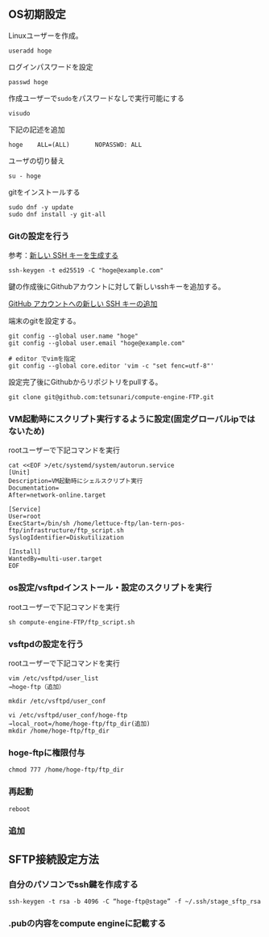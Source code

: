 ## OS初期設定

Linuxユーザーを作成。
```
useradd hoge
```

ログインパスワードを設定
```
passwd hoge
```

作成ユーザーで`sudo`をパスワードなしで実行可能にする

```
visudo
```

下記の記述を追加

```
hoge    ALL=(ALL)       NOPASSWD: ALL
```

ユーザの切り替え
```
su - hoge
```

gitをインストールする

```
sudo dnf -y update
sudo dnf install -y git-all
```

### Gitの設定を行う

参考：[新しい SSH キーを生成する](https://docs.github.com/ja/authentication/connecting-to-github-with-ssh/generating-a-new-ssh-key-and-adding-it-to-the-ssh-agent#generating-a-new-ssh-key)

```
ssh-keygen -t ed25519 -C "hoge@example.com"
```

鍵の作成後にGithubアカウントに対して新しいsshキーを追加する。

[GitHub アカウントへの新しい SSH キーの追加](https://docs.github.com/ja/authentication/connecting-to-github-with-ssh/adding-a-new-ssh-key-to-your-github-account)

端末のgitを設定する。
```
git config --global user.name "hoge"
git config --global user.email "hoge@example.com"

# editor でvimを指定
git config --global core.editor 'vim -c "set fenc=utf-8"'
```

設定完了後にGithubからリポジトリをpullする。
```
git clone git@github.com:tetsunari/compute-engine-FTP.git
```

### VM起動時にスクリプト実行するように設定(固定グローバルipではないため)
rootユーザーで下記コマンドを実行
```
cat <<EOF >/etc/systemd/system/autorun.service
[Unit]
Description=VM起動時にシェルスクリプト実行
Documentation=
After=network-online.target

[Service]
User=root
ExecStart=/bin/sh /home/lettuce-ftp/lan-tern-pos-ftp/infrastructure/ftp_script.sh
SyslogIdentifier=Diskutilization

[Install]
WantedBy=multi-user.target
EOF
```

### os設定/vsftpdインストール・設定のスクリプトを実行
rootユーザーで下記コマンドを実行
```
sh compute-engine-FTP/ftp_script.sh
```

### vsftpdの設定を行う
rootユーザーで下記コマンドを実行
```
vim /etc/vsftpd/user_list
→hoge-ftp（追加）

mkdir /etc/vsftpd/user_conf

vi /etc/vsftpd/user_conf/hoge-ftp
→local_root=/home/hoge-ftp/ftp_dir(追加)
mkdir /home/hoge-ftp/ftp_dir
```

### hoge-ftpに権限付与
```
chmod 777 /home/hoge-ftp/ftp_dir
```

### 再起動
```
reboot
```

### 追加
## SFTP接続設定方法

### 自分のパソコンでssh鍵を作成する
```
ssh-keygen -t rsa -b 4096 -C “hoge-ftp@stage” -f ~/.ssh/stage_sftp_rsa
```
### .pubの内容をcompute engineに記載する
